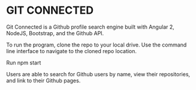 # GIT CONNECTED

Git Connected is a Github profile search engine built with Angular 2, NodeJS, Bootstrap, and the Github API.

To run the program, clone the repo to your local drive.
Use the command line interface to navigate to the cloned repo location.

Run npm start

Users are able to search for Github users by name, view their repositories, and link to their Github pages.